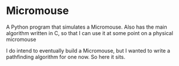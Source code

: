# Micromouse
A Python program that simulates a Micromouse.
Also has the main algorithm written in C, so that I can use it at some point on a physical micromouse

I do intend to eventually build a Micromouse, but I wanted to write a pathfinding algorithm for one now. So here it sits.
